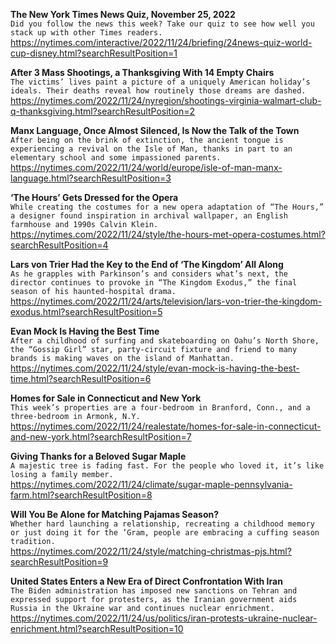 **The New York Times News Quiz, November 25, 2022**\
`Did you follow the news this week? Take our quiz to see how well you stack up with other Times readers.`\
https://nytimes.com/interactive/2022/11/24/briefing/24news-quiz-world-cup-disney.html?searchResultPosition=1

**After 3 Mass Shootings, a Thanksgiving With 14 Empty Chairs**\
`The victims’ lives paint a picture of a uniquely American holiday’s ideals. Their deaths reveal how routinely those dreams are dashed.`\
https://nytimes.com/2022/11/24/nyregion/shootings-virginia-walmart-club-q-thanksgiving.html?searchResultPosition=2

**Manx Language, Once Almost Silenced, Is Now the Talk of the Town**\
`After being on the brink of extinction, the ancient tongue is experiencing a revival on the Isle of Man, thanks in part to an elementary school and some impassioned parents.`\
https://nytimes.com/2022/11/24/world/europe/isle-of-man-manx-language.html?searchResultPosition=3

**‘The Hours’ Gets Dressed for the Opera**\
`While creating the costumes for a new opera adaptation of “The Hours,” a designer found inspiration in archival wallpaper, an English farmhouse and 1990s Calvin Klein.`\
https://nytimes.com/2022/11/24/style/the-hours-met-opera-costumes.html?searchResultPosition=4

**Lars von Trier Had the Key to the End of ‘The Kingdom’ All Along**\
`As he grapples with Parkinson’s and considers what’s next, the director continues to provoke in “The Kingdom Exodus,” the final season of his haunted-hospital drama.`\
https://nytimes.com/2022/11/24/arts/television/lars-von-trier-the-kingdom-exodus.html?searchResultPosition=5

**Evan Mock Is Having the Best Time**\
`After a childhood of surfing and skateboarding on Oahu’s North Shore, the “Gossip Girl” star, party-circuit fixture and friend to many brands is making waves on the island of Manhattan.`\
https://nytimes.com/2022/11/24/style/evan-mock-is-having-the-best-time.html?searchResultPosition=6

**Homes for Sale in Connecticut and New York**\
`This week’s properties are a four-bedroom in Branford, Conn., and a three-bedroom in Armonk, N.Y.`\
https://nytimes.com/2022/11/24/realestate/homes-for-sale-in-connecticut-and-new-york.html?searchResultPosition=7

**Giving Thanks for a Beloved Sugar Maple**\
`A majestic tree is fading fast. For the people who loved it, it’s like losing a family member.`\
https://nytimes.com/2022/11/24/climate/sugar-maple-pennsylvania-farm.html?searchResultPosition=8

**Will You Be Alone for Matching Pajamas Season?**\
`Whether hard launching a relationship, recreating a childhood memory or just doing it for the ’Gram, people are embracing a cuffing season tradition.`\
https://nytimes.com/2022/11/24/style/matching-christmas-pjs.html?searchResultPosition=9

**United States Enters a New Era of Direct Confrontation With Iran**\
`The Biden administration has imposed new sanctions on Tehran and expressed support for protesters, as the Iranian government aids Russia in the Ukraine war and continues nuclear enrichment.`\
https://nytimes.com/2022/11/24/us/politics/iran-protests-ukraine-nuclear-enrichment.html?searchResultPosition=10

